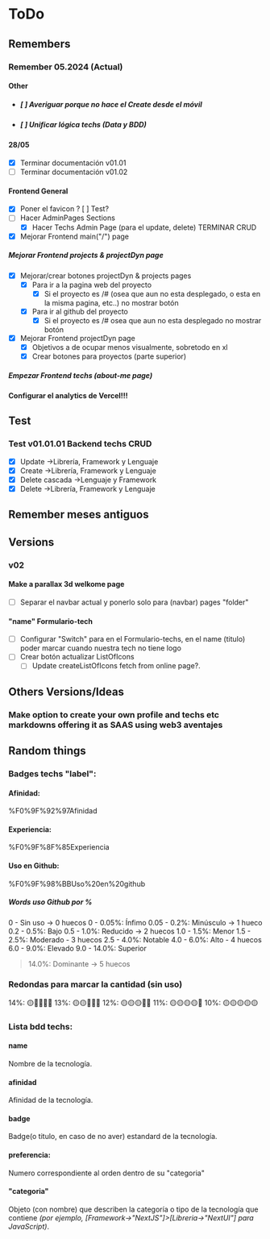 # ToDo
## Remembers
### Remember 05.2024 (Actual)
#### Other
- ##### [ ] Averiguar porque no hace el Create desde el móvil
- ##### [ ] Unificar lógica techs (Data y BDD)

#### 28/05
- [x] Terminar documentación v01.01
- [ ] Terminar documentación v01.02

#### Frontend General
- [x] Poner el favicon ? [ ] Test?
- [ ] Hacer AdminPages Sections
    - [x] Hacer Techs Admin Page (para el update, delete) TERMINAR CRUD
- [x] Mejorar Frontend main("/") page

##### Mejorar Frontend projects & projectDyn page
- [x] Mejorar/crear botones projectDyn & projects pages
    - [x] Para ir a la pagina web del proyecto
        - [x] Si el proyecto es /# (osea que aun no esta desplegado, o esta en la misma pagina, etc..) no mostrar botón
    - [x] Para ir al github del proyecto
        - [x] Si el proyecto es /# osea que aun no esta desplegado no mostrar botón
- [x] Mejorar Frontend projectDyn page
    - [x] Objetivos a de ocupar menos visualmente, sobretodo en xl
    - [x] Crear botones para proyectos (parte superior)
##### Empezar Frontend techs (about-me page)


#### Configurar el analytics de Vercel!!!
## Test
### Test v01.01.01 Backend techs CRUD
- [x] Update ->Librería, Framework y Lenguaje
- [x] Create ->Librería, Framework y Lenguaje
- [x] Delete cascada ->Lenguaje y Framework 
- [x] Delete ->Librería, Framework y Lenguaje

## Remember meses antiguos
## Versions
###  v02
#### Make a parallax 3d welkome page
- [ ] Separar el navbar actual y ponerlo solo para (navbar) pages "folder"

#### "name" Formulario-tech
- [ ] Configurar "Switch" para en el Formulario-techs, en el name (titulo) poder marcar cuando nuestra tech no tiene logo
- [ ] Crear botón actualizar ListOfIcons
    - [ ] Update createListOfIcons fetch from online page?.

## Others Versions/Ideas

### Make option to create your own profile and techs etc markdowns offering it as SAAS using web3 aventajes






## Random things

### Badges techs "label":

#### Afinidad: 
%F0%9F%92%97Afinidad
#### Experiencia:
%F0%9F%8F%85Experiencia
#### Uso en Github:
%F0%9F%98%BBUso%20en%20github
##### Words uso Github por %
0 - Sin uso -> 0 huecos
0 - 0.05%: Ínfimo
0.05 - 0.2%: Minúsculo -> 1 hueco
0.2 - 0.5%: Bajo 
0.5 - 1.0%: Reducido -> 2 huecos
1.0 - 1.5%: Menor 
1.5 - 2.5%: Moderado - 3 huecos
2.5 - 4.0%: Notable 
4.0 - 6.0%: Alto - 4 huecos
6.0 - 9.0%: Elevado
9.0 - 14.0%: Superior
>14.0%: Dominante -> 5 huecos

### Redondas para marcar la cantidad (sin uso)
14%: 🟡🔘🔘🔘🔘
13%: 🟡🟡🔘🔘🔘
12%: 🟡🟡🟡🔘🔘
11%: 🟡🟡🟡🟡🔘
10%: 🟡🟡🟡🟡🟡

### Lista bdd techs:

#### name
Nombre de la tecnología.
#### afinidad
Afinidad de la tecnología.
#### badge
Badge(o titulo, en caso de no aver) estandard de la tecnología.
<!-- descripcion: Descripción breve de la tecnología (opcional). -->
#### preferencia: 
Numero correspondiente al orden dentro de su "categoria"
#### "categoria"
Objeto (con nombre) que describen la categoría o tipo de la tecnología que contiene _(por ejemplo, [Framework->"NextJS"]>[Libreria->"NextUI"] para JavaScript)_.






